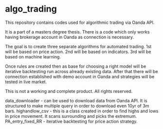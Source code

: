 # algo_trading
This repository contains codes used for algorithmic trading via Oanda API.

It is a part of a masters degree thesis.
There is a code which only works having brokerage account in Oanda as connection is necessary.

The goal is to create three separate algorithms for automated trading.
1st will be based on price action.
2nd will be based on indicators.
3rd will be based on machine learning.

Once rules are created then as base for choosing a right model will be iterative backtesting run across already existing data.
After that there will be connection established with demo account in Oanda and strategies will be tested in live market.

This is not a working and complete product.
All rights reserved.

data_downloader - can be used to download data from Oanda API. It is structured to make multiple query in order to download even 10yr of 3m bars.
highandlow_csv - this is a class created in order to find highs and lows in price movement. It scans surrounding and picks the extremum.
PA_entry_fixed_RR - iterative backtesting for price action strategy.
